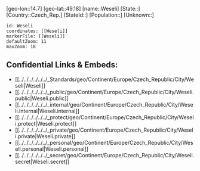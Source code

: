 ﻿---
location: [49.18,14.7]
mapzoom: [7,12] 
mapmarker: city 
type: City
tags:
- geo/City


SpocWebEntityId: 35562
isDeleted: false
confidential: public

---
[geo-lon::14.7]
[geo-lat::49.18]
[name::Weseli]
[State::]
[Country::Czech_Rep.]
[StateId::]
[Population::]
[Unknown::]


```leaflet
id: Weseli
coordinates: [[Weseli]]
markerFile: [[Weseli]]
defaultZoom: 11 
maxZoom: 18
```


## Confidential Links & Embeds: 
- [[../../../../../../_Standards/geo/Continent/Europe/Czech_Republic/City/Weseli|Weseli]] 
- [[../../../../../../_public/geo/Continent/Europe/Czech_Republic/City/Weseli.public|Weseli.public]] 
- [[../../../../../../_internal/geo/Continent/Europe/Czech_Republic/City/Weseli.internal|Weseli.internal]] 
- [[../../../../../../_protect/geo/Continent/Europe/Czech_Republic/City/Weseli.protect|Weseli.protect]] 
- [[../../../../../../_private/geo/Continent/Europe/Czech_Republic/City/Weseli.private|Weseli.private]] 
- [[../../../../../../_personal/geo/Continent/Europe/Czech_Republic/City/Weseli.personal|Weseli.personal]] 
- [[../../../../../../_secret/geo/Continent/Europe/Czech_Republic/City/Weseli.secret|Weseli.secret]] 
